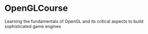 # OpenGLCourse
Learning the fundamentals of OpenGL and its critical aspects to build sophisticated game engines

